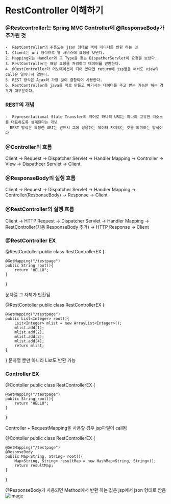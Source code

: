 # RestController 이해하기

### @Restcontroller는 Spring MVC Controller에 @ResponseBody가 추가된 것

	-  RestController의 주용도는 json 형태로 객체 데이터를 반환 하는 것
	1. Client는 uri 형식으로 웹 서비스에 요청을 보낸다.
	2. Mapping되는 Handler와 그 Type을 찾는 DispatherServlet이 요청을 보낸다.
	3. RestController는 해당 요청을 처리하고 데이터를 반환한다.
	4. @RestController가 어노테이션이 되어 있다면 return에 jsp명을 써놔도 view의 call은 일어나지 않는다.
	5. REST 방식은 Ajax와 가장 많이 결합되어 사용한다.
	6. RestController용 java를 따로 만들고 여기서는 데이터를 주고 받는 기능만 하는 경우가 대부분이다.

### REST의 개념

	-  Representational State Transfer의 약어로 하나의 URI는 하나의 고유한 리소스를 대표하도록 설계된다는 개념
	- REST 방식은 특정한 URI는 반드시 그에 상응하는 데이터 자체라는 것을 의미하는 방식이다.

### @Controller의 흐름

Client -> Request -> Dispatcher Servlet -> Handler Mapping -> Controller -> View -> Dispathcer Servlet -> Client

### @ResponseBody의 실행 흐름

Client -> Request -> Dispatcher Servlet -> Handler Mapping -> Controller(ResponseBody) -> Response  -> Client

### @RestController의 실행 흐름

Client -> HTTP Request -> Dispatcher Servlet -> Handler Mapping -> RestController(자동 ResponseBody 추가) ->
HTTP Response -> Client

### @RestController EX

@RestContoller
public class RestControllerEX {
	
	@GetMapping("/testpage")
	public String root(){
		return "HELLO";
	}
}

문자열 그 자체가 반환됨

@RestContoller
public class RestControllerEX {
	
	@GetMapping("/testpage")
	public List<Integer> root(){
		Lsit<Integer> mlist = new ArrayList<Integer>();
		mlist.add(1);
		mlist.add(2);
		mlist.add(3);
		mlist.add(4);
		return mlist;
	}
}
문자열 뿐만 아니라 List도 반환 가능

### Controller EX

@Contoller
public class RestControllerEX {
	
	@GetMapping("/testpage")
	public String root(){
		return "HELLO";
	}
}

Controller + RequestMapping을 사용할 경우 jsp파일이 call됨

@Contoller
public class RestControllerEX {
	
	@GetMapping("/testpage")
	@ResonseBody
	public Map<String, String> root(){
		Map<String, String> resultMap = new HashMap<String, String>();
		return resultMap;
	}
}

@ResponseBody가 사용되면 Method에서 반환 하는 값은 jsp에서 json 형태로 받음
![image](https://github.com/ej31/bukbu-til/assets/136694749/e0a8bd16-645d-444f-bc26-289e4aa2fdf7)
